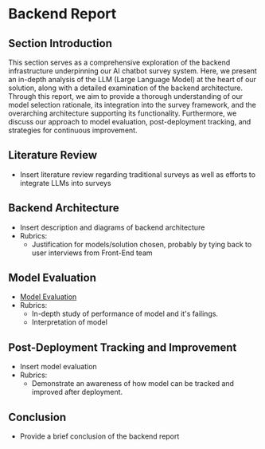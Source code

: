 # Backend Report

## Section Introduction
This section serves as a comprehensive exploration of the backend infrastructure underpinning our AI chatbot survey system. Here, we present an in-depth analysis of the LLM (Large Language Model) at the heart of our solution, along with a detailed examination of the backend architecture. Through this report, we aim to provide a thorough understanding of our model selection rationale, its integration into the survey framework, and the overarching architecture supporting its functionality. Furthermore, we discuss our approach to model evaluation, post-deployment tracking, and strategies for continuous improvement.

## Literature Review
- Insert literature review regarding traditional surveys as well as efforts to 
integrate LLMs into surveys

## Backend Architecture
- Insert description and diagrams of backend architecture
- Rubrics:
  - Justification for models/solution chosen, probably by tying back to user interviews
    from Front-End team
  
## Model Evaluation
- [Model Evaluation](evaluation.md)
- Rubrics: 
  - In-depth study of performance of model and it's failings.
  - Interpretation of model

## Post-Deployment Tracking and Improvement
- Insert model evaluation
- Rubrics:
   - Demonstrate an awareness of how model can be tracked and improved after
     deployment.

## Conclusion
- Provide a brief conclusion of the backend report
